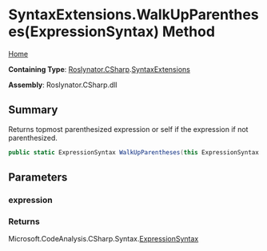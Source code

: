 # SyntaxExtensions\.WalkUpParentheses\(ExpressionSyntax\) Method

[Home](../../../../README.md)

**Containing Type**: [Roslynator.CSharp](../../README.md)\.[SyntaxExtensions](../README.md)

**Assembly**: Roslynator\.CSharp\.dll

## Summary

Returns topmost parenthesized expression or self if the expression if not parenthesized\.

```csharp
public static ExpressionSyntax WalkUpParentheses(this ExpressionSyntax expression)
```

## Parameters

### expression





### Returns

Microsoft\.CodeAnalysis\.CSharp\.Syntax\.[ExpressionSyntax](https://docs.microsoft.com/en-us/dotnet/api/microsoft.codeanalysis.csharp.syntax.expressionsyntax)

